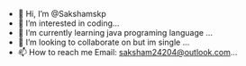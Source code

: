 - 👋 Hi, I’m @Sakshamskp
- 👀 I’m interested in coding...
- 🌱 I’m currently learning java  programing language ...
- 💞️ I’m looking to collaborate on but im single ...
- 📫 How to reach me Email: saksham24204@outlook.com...

<!---
Sakshamskp/Sakshamskp is a ✨ special ✨ repository because its `README.md` (this file) appears on your GitHub profile.
You can click the Preview link to take a look at your changes.
--->

